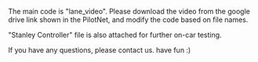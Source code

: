 The main code is "lane_video". 
Please download the video from the google drive link shown in the PilotNet, and modify the code based on file names.

"Stanley Controller" file is also attached for further on-car testing. 

If you have any questions, please contact us. have fun :)
